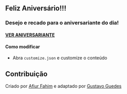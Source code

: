 ## Feliz Aniversário!!!

### Desejo e recado para o aniversariante do dia!
#### [VER ANIVERSARIANTE](https://gustavoguedess.github.io/happy-birthday/)

#### Como modificar

* Abra `customize.json` e customize o conteúdo

## Contribuição

Criado por [Afiur Fahim](https://github.com/faahim) e adaptado por [Gustavo Guedes](https://github.com/gustavoguedess)
